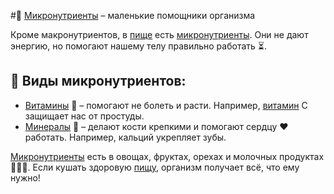 #🍊 [Микронутриенты](micronutients.md) – маленькие помощники организма

Кроме макронутриентов, в [пище](food2.md) есть [микронутриенты](micronutients.md).
Они не дают энергию, но помогают нашему телу правильно работать ⏳.

## 🔹 Виды микронутриентов:
- [Витамины](vitamins.md) 🍋 – помогают не болеть и расти. Например, [витамин](vitamins.md) C защищает нас от простуды.
- [Минералы](minerals.md) 🦴 – делают кости крепкими и помогают сердцу ❤️ работать. Например, кальций укрепляет зубы.

[Микронутриенты](micronutients.md) есть в овощах, фруктах, орехах и молочных продуктах 🥦🍎🥛.
Если кушать здоровую [пищу](food2.md), организм получает всё, что ему нужно!
